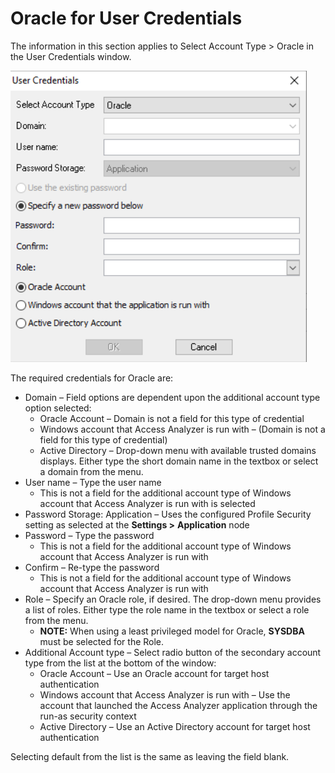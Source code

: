 # Oracle for User Credentials

The information in this section applies to Select Account Type > Oracle in the User Credentials window.

![User Credentials - Oracle](/static/img/product_docs/accessanalyzer/accessanalyzer/enterpriseauditor/admin/settings/connection/profile/oracle.png)

The required credentials for Oracle are:

- Domain – Field options are dependent upon the additional account type option selected:
  - Oracle Account – Domain is not a field for this type of credential
  - Windows account that Access Analyzer is run with – (Domain is not a field for this type of credential)
  - Active Directory – Drop-down menu with available trusted domains displays. Either type the short domain name in the textbox or select a domain from the menu.
- User name – Type the user name
  - This is not a field for the additional account type of Windows account that Access Analyzer is run with is selected
- Password Storage: Application – Uses the configured Profile Security setting as selected at the __Settings >__ __Application__ node
- Password – Type the password
  - This is not a field for the additional account type of Windows account that Access Analyzer is run with
- Confirm – Re-type the password
  - This is not a field for the additional account type of Windows account that Access Analyzer is run with
- Role – Specify an Oracle role, if desired. The drop-down menu provides a list of roles. Either type the role name in the textbox or select a role from the menu.
  - __NOTE:__ When using a least privileged model for Oracle, __SYSDBA__ must be selected for the Role.
- Additional Account type – Select radio button of the secondary account type from the list at the bottom of the window:
  - Oracle Account – Use an Oracle account for target host authentication
  - Windows account that Access Analyzer is run with – Use the account that launched the Access Analyzer application through the run-as security context
  - Active Directory – Use an Active Directory account for target host authentication

Selecting default from the list is the same as leaving the field blank.
